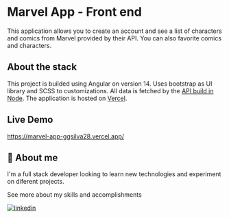 
# Marvel App - Front end

This application allows you to create an account and see a list of characters and comics from Marvel provided by their API. You can also favorite comics and characters.

## About the stack

This project is builded using Angular on version 14. Uses bootstrap as UI library and SCSS to customizations. All data is fetched by the [API build in Node](https://github.com/ggsilva28/marvel-app-backend). The application is hosted on [Vercel](https://vercel.com/).
## Live Demo

https://marvel-app-ggsilva28.vercel.app/
## 🚀 About me

I'm a full stack developer looking to learn new technologies and experiment on diferent projects.

See more about my skills and accomplishments 

[![linkedin](https://img.shields.io/badge/linkedin-0A66C2?style=for-the-badge&logo=linkedin&logoColor=white)](https://www.linkedin.com/)


